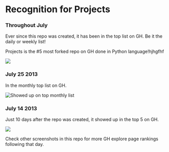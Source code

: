 Recognition for Projects
=========================

### Throughout July

Ever since this repo was created, it has been in the top list on GH. Be it the daily or weekly list!

Projects is the #5 most forked repo on GH done in Python language!hjhgfhf

![](https://raw.github.com/thekarangoel/Projects/master/RECOGNITION/top-languages-python-2013-07-25.png)

### July 25 2013

In the monthly top list on GH.

![Showed up on top monthly list](https://raw.github.com/thekarangoel/Projects/master/RECOGNITION/top5-monthly-2013-07-25.png)

### July 14 2013

Just 10 days after the repo was created, it showed up in the top 5 on GH.

![](https://raw.github.com/thekarangoel/Projects/master/RECOGNITION/top5-2013-07-14.png)

Check other screenshots in this repo for more GH explore page rankings following that day.
